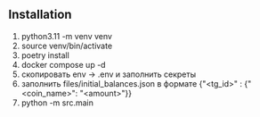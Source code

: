## Installation
1. python3.11 -m venv venv
2. source venv/bin/activate
3. poetry install
4. docker compose up -d
5. скопировать env -> .env и заполнить секреты
6. заполнить files/initial_balances.json в формате {"<tg_id>" : {"<coin_name>": "\<amount>"}} 
7. python -m src.main
